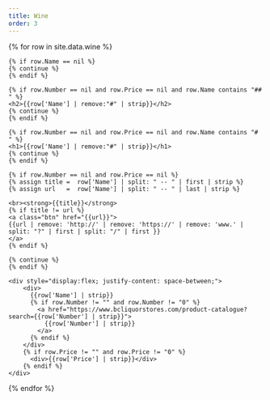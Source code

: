 ```yaml
---
title: Wine
order: 3
---
```

<div>
  {% for row in site.data.wine %}
  
    {% if row.Name == nil %}
    {% continue %}
    {% endif %}

    {% if row.Number == nil and row.Price == nil and row.Name contains "## " %}
    <h2>{{row['Name'] | remove:"#" | strip}}</h2>
    {% continue %}
    {% endif %}
    
    {% if row.Number == nil and row.Price == nil and row.Name contains "# " %}
    <h1>{{row['Name'] | remove:"#" | strip}}</h1>
    {% continue %}
    {% endif %}
    
    {% if row.Number == nil and row.Price == nil %}
    {% assign title =  row['Name'] | split: " -- " | first | strip %}
    {% assign url   =  row['Name'] | split: " -- " | last | strip %}

    <br><strong>{{title}}</strong>
    {% if title != url %}
    <a class="btn" href="{{url}}">
    {{url | remove: 'http://' | remove: 'https://' | remove: 'www.' | split: "?" | first | split: "/" | first }}
    </a>
    {% endif %}
    
    {% continue %}
    {% endif %}
   
    <div style="display:flex; justify-content: space-between;">
        <div>
          {{row['Name'] | strip}}
          {% if row.Number != "" and row.Number != "0" %}
            <a href="https://www.bcliquorstores.com/product-catalogue?search={{row['Number'] | strip}}">
              {{row['Number'] | strip}}
            </a>
          {% endif %}
        </div>
        {% if row.Price != "" and row.Price != "0" %}
          <div>{{row['Price'] | strip}}</div>
        {% endif %}
    </div>
  {% endfor %}
</div>



